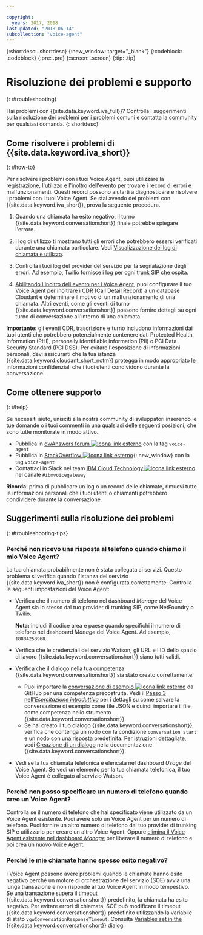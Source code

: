 ```yaml
---

copyright:
  years: 2017, 2018
lastupdated: "2018-06-14"
subcollection: "voice-agent"
---
```


{:shortdesc: .shortdesc}
{:new_window: target="_blank"}
{:codeblock: .codeblock}
{:pre: .pre}
{:screen: .screen}
{:tip: .tip}

# Risoluzione dei problemi e supporto
{: #troubleshooting}

Hai problemi con {{site.data.keyword.iva_full}}? Controlla i suggerimenti sulla risoluzione dei problemi per i problemi comuni e contatta la community per qualsiasi domanda.
{: shortdesc}

## Come risolvere i problemi di {{site.data.keyword.iva_short}}
{: #how-to}

Per risolvere i problemi con i tuoi Voice Agent, puoi utilizzare la registrazione, l'utilizzo e l'inoltro dell'evento per trovare i record di errori e malfunzionamenti. Questi record possono aiutarti a diagnosticare e risolvere i problemi con i tuoi Voice Agent. Se stai avendo dei problemi con {{site.data.keyword.iva_short}}, prova la seguente procedura.

1. Quando una chiamata ha esito negativo, il turno {{site.data.keyword.conversationshort}} finale potrebbe spiegare l'errore.

1. I log di utilizzo ti mostrano tutti gli errori che potrebbero essersi verificati durante una chiamata particolare. Vedi [Visualizzazione dei log di chiamata e utilizzo](/docs/services/voice-agent?topic=voice-agent-logging).

1. Controlla i tuoi log del provider del servizio per la segnalazione degli errori. Ad esempio, Twilio fornisce i log per ogni trunk SIP che ospita.

1. [Abilitando l'inoltro dell'evento per i Voice Agent](/docs/services/voice-agent?topic=voice-agent-event_forwarding), puoi configurare il tuo Voice Agent per inoltrare i CDR (Call Detail Record) a un database Cloudant e determinare il motivo di un malfunzionamento di una chiamata. Altri eventi, come gli eventi di turno {{site.data.keyword.conversationshort}} possono fornire dettagli su ogni turno di conversazione all'interno di una chiamata.

**Importante:** gli eventi CDR, trascrizione e turno includono informazioni dai tuoi utenti che potrebbero potenzialmente contenere dati Protected Health Information (PHI), personally identifiable information (PII) o PCI Data Security Standard (PCI DSS). Per evitare l'esposizione di informazioni personali, devi assicurarti che la tua istanza {{site.data.keyword.cloudant_short_notm}} protegga in modo appropriato le informazioni confidenziali che i tuoi utenti condividono durante la conversazione.


## Come ottenere supporto
{: #help}

Se necessiti aiuto, unisciti alla nostra community di sviluppatori inserendo le tue domande o i tuoi commenti in una qualsiasi delle seguenti posizioni, che sono tutte monitorate in modo attivo.

* Pubblica in [dwAnswers forum ![Icona link esterno](../../icons/launch-glyph.svg "Icona link esterno")](https://developer.ibm.com/answers/topics/voice-agent/) con la tag `voice-agent`
* Pubblica in [StackOverflow ![Icona link esterno](../../icons/launch-glyph.svg "Icona link esterno")](http://stackoverflow.com/questions/tagged/voice-agent){: new_window} con la tag `voice-agent`
* Contattaci in Slack nel team [IBM Cloud Technology ![Icona link esterno](../../icons/launch-glyph.svg "Icona link esterno")](https://slack-invite-ibm-cloud-tech.mybluemix.net/) nel canale `#ibmvoicegateway`

**Ricorda**: prima di pubblicare un log o un record delle chiamate, rimuovi tutte le informazioni personali che i tuoi utenti o chiamanti potrebbero condividere durante la conversazione.

## Suggerimenti sulla risoluzione dei problemi
{: #troubleshooting-tips}

### Perché non ricevo una risposta al telefono quando chiamo il mio Voice Agent?

La tua chiamata probabilmente non è stata collegata ai servizi. Questo problema si verifica quando l'istanza del servizio {{site.data.keyword.iva_short}} non è configurata correttamente. Controlla le seguenti impostazioni del Voice Agent:

* Verifica che il numero di telefono nel dashboard _Manage_ del Voice Agent sia lo stesso dal tuo provider di trunking SIP, come NetFoundry o Twilio.

   **Nota:** includi il codice area e paese quando specifichi il numero di telefono nel dashboard _Manage_ del Voice Agent. Ad esempio, `18884253968`.

* Verifica che le credenziali del servizio Watson, gli URL e l'ID dello spazio di lavoro {{site.data.keyword.conversationshort}} siano tutti validi.
* Verifica che il dialogo nella tua competenza {{site.data.keyword.conversationshort}} sia stato creato correttamente.
  * Puoi importare la [conversazione di esempio ![Icona link esterno](../../icons/launch-glyph.svg "Icona link esterno")](https://github.com/WASdev/sample.voice.gateway/blob/master/conversation/voice-gateway-conversation-en.json) da GitHub per una competenza precostruita. Vedi il [Passo 3 nell'*Esercitazione introduttiva*](/docs/services/voice-agent?topic=voice-agent-getting-started-tutorial#step3) per i dettagli su come salvare la conversazione di esempio come file JSON e quindi importare il file come competenza nello strumento {{site.data.keyword.conversationshort}}.
  * Se hai creato il tuo dialogo {{site.data.keyword.conversationshort}}, verifica che contenga un nodo con la condizione `conversation_start` e un nodo con una risposta predefinita. Per istruzioni dettagliate, vedi [Creazione di un dialogo](/docs/services/assistant?topic=assistant-getting-started#getting-started-build-dialog) nella documentazione {{site.data.keyword.conversationshort}}.
* Vedi se la tua chiamata telefonica è elencata nel dashboard _Usage_ del Voice Agent. Se vedi un elemento per la tua chiamata telefonica, il tuo Voice Agent è collegato al servizio Watson.

### Perché non posso specificare un numero di telefono quando creo un Voice Agent?

Controlla se il numero di telefono che hai specificato viene utilizzato da un Voice Agent esistente. Puoi avere solo un Voice Agent per un numero di telefono. Puoi fornire un altro numero di telefono dal tuo provider di trunking SIP e utilizzarlo per creare un altro Voice Agent. Oppure [elimina il Voice Agent esistente nel dashboard _Manage_](/docs/services/voice-agent?topic=voice-agent-managing#delete_va) per liberare il numero di telefono e poi crea un nuovo Voice Agent.

### Perché le mie chiamate hanno spesso esito negativo?

I Voice Agent possono avere problemi quando le chiamate hanno esito negativo perché un motore di orchestrazione del servizio (SOE) avvia una lunga transazione e non risponde al tuo Voice Agent in modo tempestivo. Se una transazione supera il timeout {{site.data.keyword.conversationshort}} predefinito, la chiamata ha esito negativo. Per evitare errori di chiamata, SOE può modificare il timeout {{site.data.keyword.conversationshort}} predefinito utilizzando la variabile di stato `vgwConversationResponseTimeout`. Consulta [Variables set in the {{site.data.keyword.conversationshort}} dialog](https://www.ibm.com/support/knowledgecenter/SS4U29/api.html#variables-conv).
